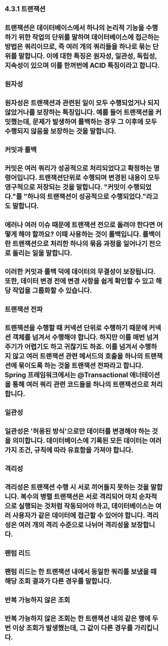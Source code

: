 ## 4.3.1 트랜잭션
## 트랜잭션은 데이터베이스에서 하나의 논리적 기능을 수행하기 위한 작업의 단위를 말하며 데이터베이스에 접근하는 방법은 쿼리이므로, 즉 여러 개의 쿼리들을 하나로 묶는 단위를 말합니다. 이에 대한 특징은 원자성, 일관성, 독립성, 지속성이 있으며 이를 한꺼번에 ACID 특징이라고 합니다.

## 원자성
## 원자성은 트랜잭션과 관련된 일이 모두 수행되었거나 되지 않았거나를 보장하는 특징입니다. 예를 들어 트랜잭션을 커밋했는데, 문제가 발생하여 롤백하는 경우 그 이후에 모두 수행되지 않음을 보장하는 것을 말합니다.

## 커밋과 롤백
## 커밋은 여러 쿼리가 성공적으로 처리되었다고 확정하는 명령어입니다. 트랜잭션단위로 수행되며 변경된 내용이 모두 영구적으로 저장되는 것을 말합니다. "커밋이 수행되었다."를 "하나의 트랜잭션이 성공적으로 수행되었다."라고도 말합니다.
## 에러나 여러 이슈 때문에 트랜잭션 전으로 돌려야 한다면 어떻게 해야 할까요? 이때 사용하는 것이 롤백입니다. 롤백이란 트랜잭션으로 처리한 하나의 묶음 과정을 일어나기 전으로 돌리는 일을 말합니다.
## 이러한 커밋과 롤백 덕에 데이터의 무결성이 보장됩니다. 또한, 데이터 변경 전에 변경 사항을 쉽게 확인할 수 있고 해당 작업을 그룹화할 수 있습니다.

## 트랜잭션 전파
## 트랜잭션을 수행할 때 커넥션 단위로 수행하기 때문에 커넥션 객체를 넘겨서 수행해야 합니다. 하지만 이를 매번 넘겨주기가 어렵기도 하고 귀찮기도 하죠. 이를 넘겨서 수행하지 않고 여러 트랜잭션 관련 메서드의 호출을 하나의 트랜잭션에 묶이도록 하는 것을 트랜잭션 전파라고 합니다. Spring 프레임워크에서는 @Transactional 애너테이션을 통해 여러 쿼리 관련 코드들을 하나의 트랜잭션으로 처리합니다.

## 일관성
## 일관성은 '허용된 방식'으로만 데이터를 변경해야 하는 것을 의미합니다. 데이터베이스에 기록된 모든 데이터는 여러 가지 조건, 규칙에 따라 유효함을 가져야 합니다.

## 격리성
## 격리성은 트랜잭션 수행 시 서로 끼어들지 못하는 것을 말합니다. 복수의 병렬 트랜잭션은 서로 격리되어 마치 순차적으로 실행되는 것처럼 작동되어야 하고, 데이터베이스는 여러 사용자가 같은 데이터에 접근할 수 있어야 합니다. 격리성은 여러 개의 격리 수준으로 나뉘어 격리성을 보장합니다.

## 팬텀 리드
## 팬텀 리드는 한 트랜잭션 내에서 동일한 쿼리를 보냈을 때 해당 조회 결과가 다른 경우를 말합니다.

## 반복 가능하지 않은 조회
## 반복 가능하지 않은 조회는 한 트랜잭션 내의 같은 행에 두 번 이상 조회가 발생했는데, 그 값이 다른 경우를 가리킵니다.
